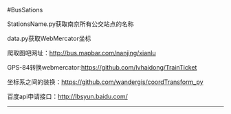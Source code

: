
#BusSations

StationsName.py获取南京所有公交站点的名称

data.py获取WebMercator坐标

爬取图吧网址：http://bus.mapbar.com/nanjing/xianlu  

GPS-84转换webmercator:https://github.com/lvhaidong/TrainTicket

坐标系之间的装换：https://github.com/wandergis/coordTransform_py

百度api申请接口：http://lbsyun.baidu.com/


---


